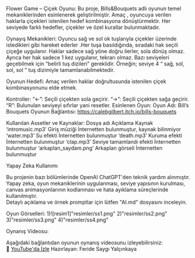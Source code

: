 Flower Game – Çiçek Oyunu:
Bu proje, Bills&Bouquets adlı oyunun temel mekaniklerinden esinlenerek geliştirilmiştir. Amaç , oyuncuya verilen haklarla çiçekleri istenilen hedef kombinasyona dönüştürmektir. Her seviyede farklı hedefler, çiçekler ve özel kurallar bulunmaktadır.

Oynayış Mekanikleri:
Oyuncu sağ ve sol ok tuşlarıyla çiçekler üzerinde istedikleri gibi hareket ederler .Her tuşa basıldığında, sıradaki hak seçili çiçeğe uygulanır. Haklar sadece sağ yöne doğru ilerler, sola dönüş olmaz. Ayrıca her hak sadece 1 kez uygulanır, tekrarı olmaz. Bazı seviyeleri geçebilmek için “belirli tuş dizileri” gereklidir. Örneğin; seviye 4 “  sağ, sol, sol, sol ” tuş dizimiyle tamamlanabilmektedir. 

Oyunun Hedefi:
Amaç verilen haklar doğrultusunda istenilen çiçek kombinasyonunu elde etmek.

Kontroller:
“←”: Seçili çiçekten sola geçirir.
“→”: Seçili çiçekten sağa geçirir.
“R”: Bulunulan seviyeyi sıfırlar yani resetler.
Esinlenen Oyun:
Oyun Adı: Bill’s Bouquets
Oyunun Bağlantısı: https://calebgilbert.itch.io/bills-bouquets

Kullanılan Assetler ve Kaynaklar: 
Dosya adı                       Açıklama                                    Kaynak
‘intromusic.mp3’             Giriş müziği                    İnternetten bulunmuştur, kaynak bilinmiyor
‘water.mp3’                  Su efekti                       İnternetten bulunmuştur
‘death.mp3’                  Kuruma efekti                   İnternetten bulunmuştur
‘clap.mp3’            Seviye tamamlandı efekti               İnternetten bulunmuştur
‘arkaplan_saydam.png’       Arkaplan görseli                 İnternetten bulunmuştur

 Yapay Zeka Kullanımı

 Bu projenin bazı bölümlerinde OpenAI ChatGPT'den teknik yardım alınmıştır.  
 Yapay zeka, oyun mekaniklerinin uygulanması, seviye yapısının kurulması, canvas animasyonlarının kodlanması ve hata ayıklama süreçlerinde kullanılmıştır.  
 Detaylı açıklama ve örnek promptlar için lütfen "AI.md" dosyasını inceleyin.

Oyun Görselleri:
1)![resim1]"resimler/ss1.png"
2)"resimler/ss2.png"
3)"resimler/ss3.png"
4)"resimler/ss4.png"

 Oynanış Videosu:

Aşağıdaki bağlantıdan oyunun oynanış videosunu izleyebilirsiniz:  
🔗 [YouTube'da İzle](https://www.youtube.com/watch?v=urJfDhYBXPc)
 Hazırlayan: Feride Saygı Yalçınkaya
